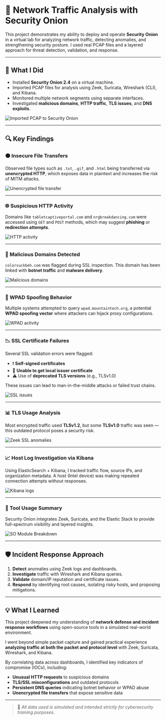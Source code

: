 # 🧅 Network Traffic Analysis with Security Onion

This project demonstrates my ability to deploy and operate **Security Onion** in a virtual lab for analyzing network traffic, detecting anomalies, and strengthening security posture. I used real PCAP files and a layered approach for threat detection, validation, and response.

---

## 📌 What I Did

- Installed **Security Onion 2.4** on a virtual machine.
- Imported PCAP files for analysis using Zeek, Suricata, Wireshark (CLI), and Kibana.
- Monitored multiple network segments using separate interfaces.
- Investigated **malicious domains**, **HTTP traffic**, **TLS issues**, and **DNS exploits**.

![Imported PCAP to Security Onion](./imported%20pcap%20to%20security%20onion.png)

---

## 🔍 Key Findings

### 🟠 Insecure File Transfers
Observed file types such as `.txt`, `.gif`, and `.html` being transferred via **unencrypted HTTP**, which exposes data in plaintext and increases the risk of MITM attacks.

![Unencrypted file transfer](./Files%20transfer%20in%20the%20clear.png)

---

### 🌐 Suspicious HTTP Activity
Domains like `tabletcaptiveportal.com` and `nrgbreakdancing.com` were accessed using `GET` and `POST` methods, which may suggest **phishing** or **redirection attempts**.

![HTTP activity](./HTTP%20attemp%20for%20insecure%20connection.png)

---

### 🧅 Malicious Domains Detected
`colorsuckbeh.com` was flagged during SSL inspection. This domain has been linked with **botnet traffic** and **malware delivery**.

![Malicious domains](./Malicious%20domains%20.png)

---

### 🛑 WPAD Spoofing Behavior
Multiple systems attempted to query `wpad.mountaintech.org`, a potential **WPAD spoofing vector** where attackers can hijack proxy configurations.

![WPAD activity](./wpad.png)

---

### 📉 SSL Certificate Failures
Several SSL validation errors were flagged:
- ❗ **Self-signed certificates**
- 🚫 **Unable to get local issuer certificate**
- ⚠️ Use of **deprecated TLS versions** (e.g., TLSv1.0)

These issues can lead to man-in-the-middle attacks or failed trust chains.

![SSL issues](./SSL%20invalid.png)

---

### 📊 TLS Usage Analysis
Most encrypted traffic used **TLSv1.2**, but some **TLSv1.0** traffic was seen — this outdated protocol poses a security risk.

![Zeek SSL anomalies](./Zeek%20TSL%20anomalies%20.png)

---

### 📈 Host Log Investigation via Kibana
Using ElasticSearch + Kibana, I tracked traffic flow, source IPs, and organization metadata. A host (Intel device) was making repeated connection attempts without responses.

![Kibana logs](./Kibana%20log%20analysis.png)

---

### 🧰 Tool Usage Summary
Security Onion integrates Zeek, Suricata, and the Elastic Stack to provide full-spectrum visibility and layered insights.

![SO Module Breakdown](./Zeek%20and%20Suricata%20detection.png)

---

## 🛡️ Incident Response Approach

1. **Detect** anomalies using Zeek logs and dashboards.
2. **Investigate** traffic with Wireshark and Kibana queries.
3. **Validate** domain/IP reputation and certificate issues.
4. **Respond** by identifying root causes, isolating risky hosts, and proposing mitigations.

---

## 💡 What I Learned

This project deepened my understanding of **network defense and incident response workflows** using open-source tools in a simulated real-world environment.

I went beyond simple packet capture and gained practical experience **analyzing traffic at both the packet and protocol level** with Zeek, Suricata, Wireshark, and Kibana.

By correlating data across dashboards, I identified key indicators of compromise (IOCs), including:
- **Unusual HTTP requests** to suspicious domains
- **TLS/SSL misconfigurations** and outdated protocols
- **Persistent DNS queries** indicating botnet behavior or WPAD abuse
- **Unencrypted file transfers** that expose sensitive data


---

> 🔐 *All data used is simulated and intended strictly for cybersecurity training purposes.*
